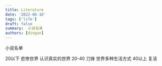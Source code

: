 ```yaml
---
title: Literature
date: '2022-06-10'
tags: ['life']
draft: false
summary:  小说名单
authors: [dingan]
---
```


小说名单

20以下 悲惨世界 认识真实的世界
20-40 刀锋 世界多种生活方式 
40以上 复活 